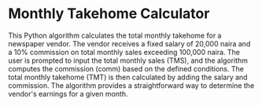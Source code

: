 # Monthly Takehome Calculator

This Python algorithm calculates the total monthly takehome for a newspaper vendor. The vendor receives a fixed salary of 20,000 naira and a 10% commission on total monthly sales exceeding 100,000 naira. The user is prompted to input the total monthly sales (TMS), and the algorithm computes the commission (comm) based on the defined conditions. The total monthly takehome (TMT) is then calculated by adding the salary and commission. The algorithm provides a straightforward way to determine the vendor's earnings for a given month.
